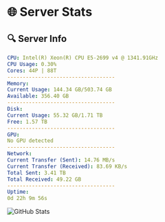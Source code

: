 # 🌐 Server Stats
## 🔍 Server Info
```yaml
CPU: Intel(R) Xeon(R) CPU E5-2699 v4 @ 1341.91GHz
CPU Usage: 0.30%
Cores: 44P | 88T
-----------------------------------
Memory:
Current Usage: 144.34 GB/503.74 GB
Available: 356.40 GB
-----------------------------------
Disk:
Current Usage: 55.32 GB/1.71 TB
Free: 1.57 TB
-----------------------------------
GPU:
No GPU detected
-----------------------------------
Network:
Current Transfer (Sent): 14.76 MB/s
Current Transfer (Received): 83.69 KB/s
Total Sent: 3.41 TB
Total Received: 49.22 GB
-----------------------------------
Uptime:
0d 22h 9m 56s
```
![GitHub Stats](https://img.shields.io/badge/Updated-2025-03-08_19:32:45-blue)
